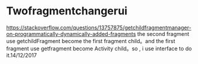# Twofragmentchangerui
https://stackoverflow.com/questions/13757875/getchildfragmentmanager-on-programmatically-dynamically-added-fragments
the second fragment use getchildFragment become the first fragment child。and the first fragment use getfragment become Activity child。so , i use interface to do it.14/12/2017
